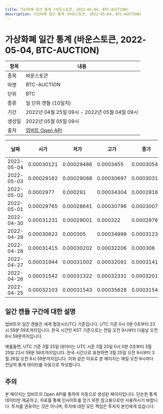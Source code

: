 ```yaml
---
title: 가상화폐 일간 통계 (바운스토큰, 2022-05-04, BTC-AUCTION)
description: 가상화폐 일간 통계 (바운스토큰, 2022-05-04, BTC-AUCTION)
---
```



가상화폐 일간 통계 (바운스토큰, 2022-05-04, BTC-AUCTION)
===

|항목|내용|
|--|--|
|종목|바운스토큰|
|마켓|BTC-AUCTION|
|단위|BTC|
|종류|일 단위 캔들 (10일치)|
|기간|2022년 04월 25일 09시 - 2022년 05월 04일 09시|
|생성일|2022년 05월 05일 09시|
|출처|[업비트 Open API](https://docs.upbit.com)|


|날짜|시가|저가|고가|종가|비고|
|--|--|--|--|--|--|
|2022-05-04|0.00030121|0.00029486|0.0003455|0.0003054|    |
|2022-05-03|0.00029162|0.00029088|0.00030697|0.00030315|    |
|2022-05-02|0.0002977|0.000291|0.00034304|0.00029161|    |
|2022-05-01|0.00029765|0.00028641|0.00030796|0.00030074|    |
|2022-04-30|0.00031231|0.00029001|0.000322|0.00029761|    |
|2022-04-29|0.00030622|0.000305|0.00034999|0.00031232|    |
|2022-04-28|0.00031415|0.00030202|0.00032206|0.000306|    |
|2022-04-27|0.00031944|0.00031002|0.00032091|0.00031415|    |
|2022-04-26|0.00031542|0.00031322|0.00032331|0.0003201|    |
|2022-04-25|0.00032103|0.00031543|0.00035628|0.00031543|    |


일간 캔들 구간에 대한 설명
---


업비트의 일간 캔들은 세계 협정시(UTC) 기준입니다. 
UTC 기준 0시 0분 0초부터 23시 59분 59초까지입니다. 
한국 시간인 KST 기준으로는 전일 오전 9시부터 다음날 오전 8시 59분까지입니다. 


예를들면, UTC 기준 3월 25일 데이터는 UTC 시준 3월 25일 0시 0분 0초부터 3월 25일 23시 59분 59초까지입니다. 
한국 시간으로 표현하면 3월 25일 오전 9시부터 3월 26일 오전 8시 59분까지입니다. 
이와 같은 이유로 본 페이지는 매일 오전 9시마다 전날의 통계 데이터를 자동으로 작성합니다. 


주의
---


본 페이지는 업비트의 Open API를 통하여 자동으로 생성된 페이지입니다. 
단순한 통계 데이터만 제공하고, 자료를 통해 인사이트를 얻기 위한 참고용으로만 사용하시기 바랍니다. 
투자를 권유하는 것은 아니며, 투자에 대한 모든 책임은 투자자 본인에게 있습니다. 
